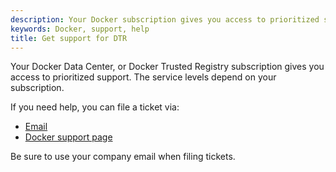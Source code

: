 ```yaml
---
description: Your Docker subscription gives you access to prioritized support. You can file tickets via email, your the support portal.
keywords: Docker, support, help
title: Get support for DTR
---
```

Your Docker Data Center, or Docker Trusted Registry subscription gives you access to prioritized support. The service levels depend on your subscription.

If you need help, you can file a ticket via:

* [Email](mailto:support@docker.com)
* [Docker support page](https://support.docker.com/)

Be sure to use your company email when filing tickets.